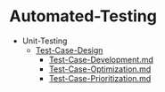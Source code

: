 
# Automated-Testing

- Unit-Testing
  - [Test-Case-Design](./Test-Case-Design/)
    - [Test-Case-Development.md](./Test-Case-Development.md)
    - [Test-Case-Optimization.md](./Test-Case-Optimization.md)
    - [Test-Case-Prioritization.md](./Test-Case-Prioritization.md)
